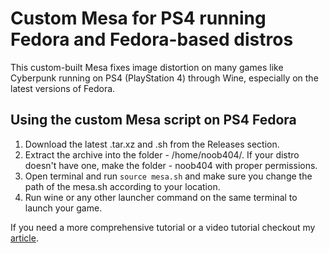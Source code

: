 # Custom Mesa for PS4 running Fedora and Fedora-based distros
This custom-built Mesa fixes image distortion on many games like Cyberpunk running on PS4 (PlayStation 4) through Wine, especially on the latest versions of Fedora.

## Using the custom Mesa script on PS4 Fedora
1. Download the latest .tar.xz and .sh from the Releases section.
2. Extract the archive into the folder - /home/noob404/. If your distro doesn't have one, make the folder - noob404 with proper permissions.
3. Open terminal and run `source mesa.sh` and make sure you change the path of the mesa.sh according to your location. 
4. Run wine or any other launcher command on the same terminal to launch your game.

If you need a more comprehensive tutorial or a video tutorial checkout my [article](https://ps4linux.com/image-distortion-cyberpunk-ps4-linux-fix/).
